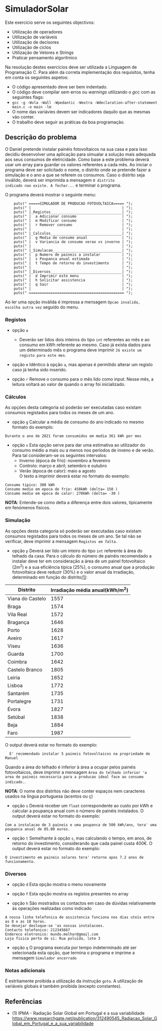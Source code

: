 # SimuladorSolar

Este exercício serve os seguintes objectivos:
- Utilização de operadores
- Utilização de variáveis
- Utilização de decisores
- Utilização de ciclos
- Utilização de Vetores e Strings
- Praticar pensamento algoritmico

Na resolução destes exercícios deve ser utilizada a Linguagem de Programação C. Para além da correta implementação dos requisitos, tenha em conta os seguintes aspetos:
- O código apresentado deve ser bem indentado.
- O código deve compilar sem erros ou *warnings* utilizando o *gcc* com as seguintes flags:
- `gcc -g -Wvla -Wall -Wpedantic -Wextra -Wdeclaration-after-statement main.c -o main -lm`
- O nome das variávies devem ser indicadores daquilo que as mesmas vão conter.
- O trabalho deve seguir as práticas da boa programação.

## Descrição do problema
O Daniel pretende instalar painéis fotovoltaicos na sua casa e para isso decidiu desenvolver uma aplicação para simualar a solução mais adequada aos seus consumos de eletricidade. Como base a este problema deverá usar um array para guardar os valores referentes a cada mês.
Ao iniciar o programa deve ser solicitado o nome, o distrito onde se pretende fazer a simulação e o ano a que se referem os consumos. Caso o distrito seja inválido, deverá ser imprimida a mensagem <code>O distrito indicado nao existe. A fechar...</code> e terminar o programa.


O programa deverá mostrar o seguinte menu:

```
    puts(" =====SIMULADOR DE PRODUCAO FOTOVOLTAICA===== ");
    puts(" |                                          | ");
    puts(" |_Registos_________________________________| ");
    puts(" |  a Adicionar consumo                     | ");
    puts(" |  m Modificar consumo                     | ");
    puts(" |  r Remover consumo                       | ");
    puts(" |                                          | ");
    puts(" |_Calculos_________________________________| ");
    puts(" |  g Media de consumo anual                | ");
    puts(" |  v Variancia de consumo verao vs inverno | ");
    puts(" |                                          | ");
    puts(" |_Simulacao________________________________| ");
    puts(" |  p Numero de paineis a instalar          | ");
    puts(" |  s Poupanca anual estimada               | ");
    puts(" |  t Tempo de retorno do investimento      | ");
    puts(" |                                          | ");
    puts(" |_Diversos_________________________________| ");
    puts(" |  d Imprimir este menu                    | ");
    puts(" |  h Solicitar assistencia                 | ");
    puts(" |  q Sair                                  | ");
    puts(" |                                          | ");
    puts(" ============================================ ");
```

Ao ler uma opção inválida é impressa a mensagem `Opcao invalida, escolha outra vez` seguido do menu.

### Registos
* opção `a`
  - Deverão ser lidos dois inteiros do tipo `int` referentes ao mês e ao consumo em kWh referente ao mesmo.
  Caso já exista dados para um determinado mês o programa deve imprimir `Já existe um registo para este mes`.
* opção `m` Idêntico à opção `a`, mas apenas é permitido alterar um registo caso já tenha sido inserido.

* opção `r`
  Remove o consumo para o mês lido como input. Nesse mês, a leitura voltará ao valor de quando o array foi inicializado.

### Cálculos
As opções desta categoria só poderão ser executadas caso existam consumos registados para todos os meses de um ano.

* opção `g`
  Calcular a média de consumo do ano indicado no mesmo formato do exemplo:
```
Durante o ano de 2021 foram consumidos em media 361 kWh por mes
```

* opção `v`
  Esta opção serve para dar uma estimativa ao utilizador do consumo médio a mais ou a menos nos períodos de inveno e de verão. Para tal consideram-se os seguintes intervalos:
  * Inverno (época de frio): novembro a fevereiro
  * Controlo: março e abril; setembro e outubro
  * Verão (época de calor): maio a agosto
<br> O texto a imprimir deverá estar no formato do exemplo:
```
Consumo tipico: 300 kWh
Consumo medio em epoca de frio: 450kWh (delta= 150 )
Consumo medio em epoca de calor: 270kWh (delta= -30 )
```

**NOTA**: Entende-se como delta a diferença entre dois valores, tipicamente em fenómenos físicos.

### Simulação
As opções desta categoria só poderão ser executadas caso existam consumos registados para todos os meses de um ano. Se tal não se verificar, deve imprimir a mensagem `Registos em falta.`

* opção `p`
  Deverá ser lido um inteiro do tipo `int` referente à área do telhado da casa. Para o cálculo do número de painéis recomendado a instalar deve ter em consideração a área de um painel fotovoltaico (2m<sup>2</sup>) e a sua eficiência típica (25%), o consumo anual que a produção fotovoltaica deve reduzir (30%) e o valor anual da irradiação, determinado em função do distrito[(1)](#ref1):

| Distrito         | Irradiação média anual(kWh/m<sup>2</sup>) |
|------------------|-------------------------------------------|
| Viana do Castelo | 1557                                      |
| Braga            | 1574                                      |
| Vila Real        | 1572                                      |
| Bragança         | 1646                                      |
| Porto            | 1628                                      |
| Aveiro           | 1617                                      |
| Viseu            | 1636                                      |
| Guarda           | 1700                                      |
| Coimbra          | 1642                                      |
| Castelo Branco   | 1805                                      |
| Leiria           | 1652                                      |
| Lisboa           | 1772                                      |
| Santarém         | 1735                                      |
| Portalegre       | 1731                                      |
| Évora            | 1827                                      |
| Setúbal          | 1838                                      |
| Beja             | 1884                                      |
| Faro             | 1987                                      |

O output deverá estar no formato do exemplo:
```
  E' recomendado instalar 5 paineis fotovoltaicos na propriedade de Manuel 
```

Quando a área do telhado é inferior à área a ocupar pelos painéis fotovoltaicos, deve imprimir a mensagem `Area do telhado inferior 'a area de paineis necessaria para a producao ideal face ao consumo indicado.`.

**NOTA**: O nome dos distritos não deve conter espaços nem caracteres usados na língua portuguesa (acentos ou ç)

* opção `s` Deverá receber um `float` correspondente ao custo por kWh e calcular a poupança anual com o número de painéis instalados. O output deverá estar no formato do exemplo:
```
Com a instalacao de 3 paineis e uma poupanca de 500 kWh/ano, tera' uma poupanca anual de 85.00 euros.
```

* opção `t` Semelhante à opção `s`, mas calculando o tempo, em anos, de retorno do investimento, considerando que cada painel custa 400€. O output deverá estar no formato do exemplo:
```
O investimento em paineis solares tera' retorno apos 7.2 anos de funcionamento.
```

### Diversos
* opção `d` Esta opção mostra o menu novamente
* opção `f` Esta opção mostra os registos presentes no array

* opção `h` São mostrados os contactos em caso de dúvidas relativamente às operações realizadas como indicado
```
A nossa linha telefonica de assistencia funciona nos dias uteis entre as 8 e as 18 horas.
Se desejar desloque-se 'as nossas instalacoes.
Contacto telefonico: 212345667
Endereco eletronico: mundo.melhor@gmail.com
Loja fisica perto de si: Rua poluida, lote 3
```

* opção `q` O programa executa por tempo indeterminado até ser selecionada esta opção, que termina o programa e imprime a mensagem `Simulador encerrado`

### Notas adicionais

É estritamente proibida a utilização da instrução `goto`.
A utilização de variáveis globais é também proibida (excepto constantes).

## Referências

<a name="ref1"></a>
<a name="ref2"></a>

* (1) IPMA - Radiação Solar Global em Portugal e a sua variabilidade
https://www.researchgate.net/publication/312490545_Radiacao_Solar_Global_em_Portugal_e_a_sua_variabilidade